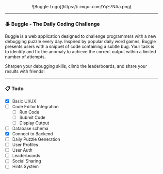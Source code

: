 
<center>
  ![Buggle Logo](https://i.imgur.com/YqE7NAa.png)
</center>

---

### 🪲 Buggle - The Daily Coding Challenge

Buggle is a web application designed to challenge programmers with a new debugging puzzle every day. Inspired by popular daily word games, Buggle presents users with a snippet of code containing a subtle bug. Your task is to identify and fix the anomaly to achieve the correct output within a limited number of attempts.

Sharpen your debugging skills, climb the leaderboards, and share your results with friends!

---

### 📋 Todo

- [x] Basic UI/UX
- [ ] Code Editor Integration
  - [ ] Run Code
  - [ ] Submit Code
  - [ ] Display Output
- [ ] Database schema
- [x] Connect to Backend
- [ ] Daily Puzzle Generation
- [ ] User Profiles
- [ ] User Auth
- [ ] Leaderboards
- [ ] Social Sharing
- [ ] Hints System
